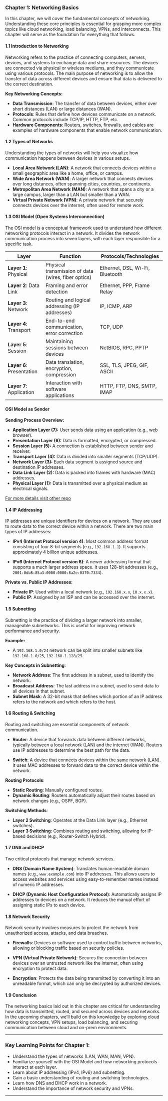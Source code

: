 ### **Chapter 1: Networking Basics**

In this chapter, we will cover the fundamental concepts of networking. Understanding these core principles is essential for grasping more complex topics like cloud networking, load balancing, VPNs, and interconnects. This chapter will serve as the foundation for everything that follows.

#### **1.1 Introduction to Networking**
Networking refers to the practice of connecting computers, servers, devices, and systems to exchange data and share resources. The devices are connected via physical or wireless mediums, and they communicate using various protocols. The main purpose of networking is to allow the transfer of data across different devices and ensure that data is delivered to the correct destination.

**Key Networking Concepts:**
- **Data Transmission**: The transfer of data between devices, either over short distances (LAN) or large distances (WAN).
- **Protocols**: Rules that define how devices communicate on a network. Common protocols include TCP/IP, HTTP, FTP, etc.
- **Hardware Components**: Routers, switches, firewalls, and cables are examples of hardware components that enable network communication.

#### **1.2 Types of Networks**
Understanding the types of networks will help you visualize how communication happens between devices in various setups.

- **Local Area Network (LAN)**: A network that connects devices within a small geographic area like a home, office, or campus.
- **Wide Area Network (WAN)**: A larger network that connects devices over long distances, often spanning cities, countries, or continents.
- **Metropolitan Area Network (MAN)**: A network that spans a city or a large campus, larger than a LAN but smaller than a WAN.
- **Virtual Private Network (VPN)**: A private network that securely connects devices over the internet, often used for remote work.

#### **1.3 OSI Model (Open Systems Interconnection)**
The OSI model is a conceptual framework used to understand how different networking protocols interact in a network. It divides the network communication process into seven layers, with each layer responsible for a specific task.

| **Layer**         | **Function**                                              | **Protocols/Technologies**                   |
|-------------------|-----------------------------------------------------------|---------------------------------------------|
| **Layer 1**: Physical | Physical transmission of data (wires, fiber optics)     | Ethernet, DSL, Wi-Fi, Bluetooth             |
| **Layer 2**: Data Link | Framing and error detection                              | Ethernet, PPP, Frame Relay                  |
| **Layer 3**: Network   | Routing and logical addressing (IP addresses)             | IP, ICMP, ARP                              |
| **Layer 4**: Transport | End-to-end communication, error correction               | TCP, UDP                                  |
| **Layer 5**: Session   | Maintaining sessions between devices                      | NetBIOS, RPC, PPTP                        |
| **Layer 6**: Presentation | Data translation, encryption, compression                | SSL, TLS, JPEG, GIF, ASCII                |
| **Layer 7**: Application | Interaction with software applications                  | HTTP, FTP, DNS, SMTP, IMAP                |

#### OSI Model as Sender

**Sending Process Overview:**
- **Application Layer (7):** User sends data using an application (e.g., web browser).
- **Presentation Layer (6):** Data is formatted, encrypted, or compressed.
- **Session Layer (5):** A connection is established between sender and receiver.
- **Transport Layer (4):** Data is divided into smaller segments (TCP/UDP).
- **Network Layer (3):** Each data segment is assigned source and destination IP addresses.
- **Data Link Layer (2):** Data is packed into frames with hardware (MAC) addresses.
- **Physical Layer (1):** Data is transmitted over a physical medium as electrical signals.

[For more details visit other repo](https://github.com/thelkarsumit/project-repo/blob/main/revision_plan/documentation/01_networking_concepts_overview.md)
#### **1.4 IP Addressing**
IP addresses are unique identifiers for devices on a network. They are used to route data to the correct device within a network. There are two main types of IP addresses:

- **IPv4 (Internet Protocol version 4)**: Most common address format consisting of four 8-bit segments (e.g., `192.168.1.1`). It supports approximately 4 billion unique addresses.
  
- **IPv6 (Internet Protocol version 6)**: A newer addressing format that supports a much larger address space. It uses 128-bit addresses (e.g., `2001:0db8:85a3:0000:0000:8a2e:0370:7334`).

**Private vs. Public IP Addresses:**
- **Private IP**: Used within a local network (e.g., `192.168.x.x`, `10.x.x.x`).
- **Public IP**: Assigned by an ISP and can be accessed over the internet.

#### **1.5 Subnetting**
Subnetting is the practice of dividing a larger network into smaller, manageable subnetworks. This is useful for improving network performance and security.

**Example:**
- A `192.168.1.0/24` network can be split into smaller subnets like `192.168.1.0/25`, `192.168.1.128/25`.

**Key Concepts in Subnetting**:
- **Network Address**: The first address in a subnet, used to identify the network.
- **Broadcast Address**: The last address in a subnet, used to send data to all devices in that subnet.
- **Subnet Mask**: A 32-bit mask that defines which portion of an IP address refers to the network and which refers to the host.

#### **1.6 Routing & Switching**
Routing and switching are essential components of network communication.

- **Router**: A device that forwards data between different networks, typically between a local network (LAN) and the internet (WAN). Routers use IP addresses to determine the best path for the data.
  
- **Switch**: A device that connects devices within the same network (LAN). It uses MAC addresses to forward data to the correct device within the network.

**Routing Protocols**: 
- **Static Routing**: Manually configured routes.
- **Dynamic Routing**: Routers automatically adjust their routes based on network changes (e.g., OSPF, BGP).

**Switching Methods**:
- **Layer 2 Switching**: Operates at the Data Link layer (e.g., Ethernet switches).
- **Layer 3 Switching**: Combines routing and switching, allowing for IP-based decisions (e.g., Router-Switch Hybrid).

#### **1.7 DNS and DHCP**
Two critical protocols that manage network services.

- **DNS (Domain Name System)**: Translates human-readable domain names (e.g., `www.example.com`) into IP addresses. This allows users to access websites and services using easy-to-remember names instead of numeric IP addresses.
  
- **DHCP (Dynamic Host Configuration Protocol)**: Automatically assigns IP addresses to devices on a network. It reduces the manual effort of assigning static IPs to each device.

#### **1.8 Network Security**
Network security involves measures to protect the network from unauthorized access, attacks, and data breaches.

- **Firewalls**: Devices or software used to control traffic between networks, allowing or blocking traffic based on security policies.
  
- **VPN (Virtual Private Network)**: Secures the connection between devices over an untrusted network like the internet, often using encryption to protect data.

- **Encryption**: Protects the data being transmitted by converting it into an unreadable format, which can only be decrypted by authorized devices.

#### **1.9 Conclusion**
The networking basics laid out in this chapter are critical for understanding how data is transmitted, routed, and secured across devices and networks. In the upcoming chapters, we’ll build on this knowledge by exploring cloud networking concepts, VPN setups, load balancing, and securing communication between cloud and on-prem environments.

---

### **Key Learning Points for Chapter 1:**
- Understand the types of networks (LAN, WAN, MAN, VPN).
- Familiarize yourself with the OSI Model and how networking protocols interact at each layer.
- Learn about IP addressing (IPv4, IPv6) and subnetting.
- Gain a basic understanding of routing and switching technologies.
- Learn how DNS and DHCP work in a network.
- Understand the importance of network security and VPNs.

---

